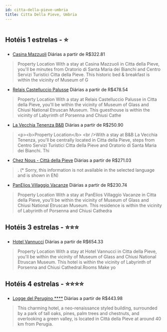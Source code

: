 ```yaml
---
id: citta-della-pieve-umbria
title: Citta Della Pieve, Umbria
---
```


<center><img src="https://assets.cosmos-data.com/1/02e915067f3250f2399e3c8a7ba9ebab/289874.jpg" alt="" /></center>


## Hotéis 1 estrelas - ⭐️

-    [Casina Mazzuoli](https://www.hurb.com/hoteis/citta-della-pieve/casina-mazzuoli-JNP-JP185222?cmp=18055) Diárias a partir de R$322.81
   > Property Location With a stay at Casina Mazzuoli in Citta della Pieve, you&apos;ll be minutes from Oratorio di Santa Maria dei Bianchi and Centro Servizi Turistici Citta della Pieve.  This historic bed &amp; breakfast is within the vicinity of Museum of G
-    [Relais Castelluccio Palusse](https://www.hurb.com/hoteis/citta-della-pieve/relais-castelluccio-palusse-JNP-JP323252?cmp=18055) Diárias a partir de R$478.54
   > Property Location With a stay at Relais Castelluccio Palusse in Citta della Pieve, you&apos;ll be within the vicinity of Museum of Glass and Chiusi National Etruscan Museum.  This guesthouse is within the vicinity of Labyrinth of Porsenna and Chiusi Cathe
-    [La Vecchia Tenenza B&B](https://www.hurb.com/hoteis/citta-della-pieve/la-vecchia-tenenza-b-b-JNP-JP039950?cmp=18055) Diárias a partir de R$250.90
   > &lt;p&gt;&lt;b&gt;Property Location&lt;/b&gt; &lt;br /&gt;With a stay at B&amp;B La Vecchia Tenenza, you&apos;ll be centrally located in Citta della Pieve, steps from Centro Servizi Turistici Citta della Pieve and Oratorio di Santa Maria dei Bianchi.  Thi
-    [Chez Nous - Città della Pieve](https://www.hurb.com/hoteis/citta-della-pieve/chez-nous-citta-della-pieve-JNP-JP00756Y?cmp=18055) Diárias a partir de R$271.03
   > . (* Sorry, this information is not available in the selected language and is shown in EN) 
-    [PanElios Villaggio Vacanze](https://www.hurb.com/hoteis/citta-della-pieve/panelios-villaggio-vacanze-JNP-JP319128?cmp=18055) Diárias a partir de R$230.74
   > Property Location With a stay at PanElios Villaggio Vacanze in Citta della Pieve, you&apos;ll be within the vicinity of Museum of Glass and Chiusi National Etruscan Museum. This residence is within the vicinity of Labyrinth of Porsenna and Chiusi Cathedra

## Hotéis 3 estrelas - ⭐️⭐️⭐️

-    [Hotel Vannucci](https://www.hurb.com/hoteis/citta-della-pieve/hotel-vannucci-JNP-JP383772?cmp=18055) Diárias a partir de R$654.33
   > Property Location With a stay at Hotel Vannucci in Citta della Pieve, you&apos;ll be within the vicinity of Museum of Glass and Chiusi National Etruscan Museum.  This hotel is within the vicinity of Labyrinth of Porsenna and Chiusi Cathedral.Rooms Make yo

## Hotéis 4 estrelas - ⭐️⭐️⭐️⭐️

-    [Logge del Perugino ****](https://www.hurb.com/hoteis/citta-della-pieve/logge-del-perugino-JNP-JP044811?cmp=18055) Diárias a partir de R$443.98
   > This charming hotel, a neo-renaissance styled building, surrounded by a park of tall oaks, pines, palm trees and chestnuts, and overlooking a green valley, is located in Cittá della Pieve at around 40 km from Perugia.
